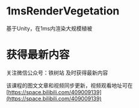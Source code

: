 # 1msRenderVegetation
基于Unity，在1ms内渲染大规模植被

# 获得最新内容
关注微信公众号：铁树站
及时获得最新内容

该课程的图文文章和视频同步更新，视频观看地址可在 [https://space.bilibili.com/409009139](https://space.bilibili.com/409009139)